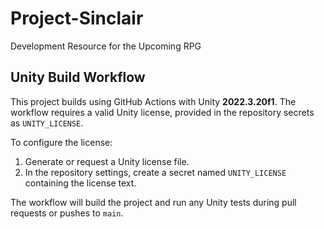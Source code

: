 # Project-Sinclair
Development Resource for the Upcoming RPG

## Unity Build Workflow

This project builds using GitHub Actions with Unity **2022.3.20f1**. The workflow requires a valid Unity license, provided in the repository secrets as `UNITY_LICENSE`.

To configure the license:

1. Generate or request a Unity license file.
2. In the repository settings, create a secret named `UNITY_LICENSE` containing the license text.

The workflow will build the project and run any Unity tests during pull requests or pushes to `main`.

